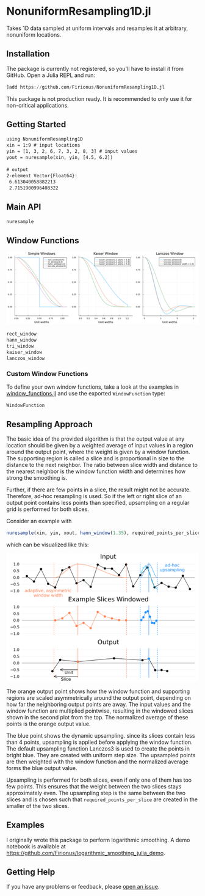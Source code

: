 # NonuniformResampling1D.jl

Takes 1D data sampled at uniform intervals and resamples it at arbitrary,
nonuniform locations. 

## Installation

The package is currently not registered, so you'll have to install it from GitHub. Open a Julia REPL and run:

```julia
]add https://github.com/Firionus/NonuniformResampling1D.jl
```

This package is not production ready. It is recommended to only use it for non-critical applications. 

## Getting Started

```jldoctest
using NonuniformResampling1D
xin = 1:9 # input locations
yin = [1, 3, 2, 6, 7, 3, 2, 8, 3] # input values
yout = nuresample(xin, yin, [4.5, 6.2])

# output
2-element Vector{Float64}:
 6.613040058882213
 2.7151900996408322
```

## Main API

```@docs
nuresample
```

## Window Functions

![Diagram Showing the Different Available Windows](examples/windows.svg)

```@docs
rect_window
hann_window
tri_window
kaiser_window
lanczos_window
```

### Custom Window Functions

To define your own window functions, take a look at the examples in [window_functions.jl](https://github.com/Firionus/NonuniformResampling1D.jl/blob/main/src/window_functions.jl) and use the exported `WindowFunction` type:

```@docs
WindowFunction
```

## Resampling Approach

The basic idea of the provided algorithm is that the output value at any
location should be given by a weighted average of input values in a region
around the output point, where the weight is given by a window function. The
supporting region is called a slice and is proportional in size to the distance
to the next neighbor. The ratio between slice width and distance to the nearest
neighbor is the window function width and determines how strong the smoothing
is. 

Further, if there are few points in a slice, the result might not be accurate.
Therefore, ad-hoc resampling is used. So if the left or right slice of an output
point contains less points than specified, upsampling on a regular grid is
performed for both slices. 

Consider an example with 
```julia
nuresample(xin, yin, xout, hann_window(1.35), required_points_per_slice = 4)
```
which can be visualized like this:

![Diagram Showing the Resampling Approach](examples/explanation_diagram.svg)

The orange output point shows how the window function and supporting regions are
scaled asymmetrically around the output point, depending on how far the
neighboring output points are away. The input values and the window function are
multiplied pointwise, resulting in the windowed slices shown in the second plot
from the top. The normalized average of these points is the orange output value. 

The blue point shows the dynamic upsampling. since its slices contain less than
4 points, upsampling is applied before applying the window function. The default
upsampling function Lanczos3 is used to create the points in bright blue. They
are created with uniform step size. The upsampled points are then weighted with
the window function and the normalized average forms the blue output value. 

Upsampling is performed for both slices, even if only one of them has too few
points. This ensures that the weight between the two slices stays approximately
even. The upsampling step is the same between the two slices and is chosen such
that `required_points_per_slice` are created in the smaller of the two slices.

## Examples

I originally wrote this package to perform logarithmic smoothing. A demo
notebook is available at
<https://github.com/Firionus/logarithmic_smoothing_julia_demo>. 

## Getting Help

If you have any problems or feedback, please [open an
issue](https://github.com/Firionus/NonuniformResampling1D.jl/issues/new). 